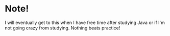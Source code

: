 # Note!
I will eventually get to this when I have free time after studying Java
or if I'm not going crazy from studying. Nothing beats practice!

